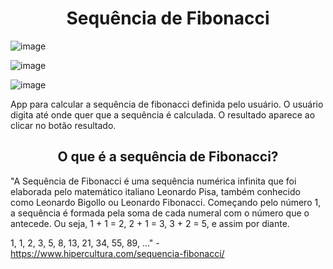 <h1 align="center"> Sequência de Fibonacci </h1>


![image](https://user-images.githubusercontent.com/78871436/119280974-1ef50100-bc0a-11eb-8f46-d9d53cebb776.png)

![image](https://user-images.githubusercontent.com/78871436/119280992-32a06780-bc0a-11eb-95ae-ed1145799fc4.png)

![image](https://user-images.githubusercontent.com/78871436/119280932-f4a34380-bc09-11eb-9a12-f3d4d9337e30.png)

 
App para calcular a sequência de fibonacci definida pelo usuário.
O usuário digita até onde quer que a sequência é calculada. O resultado aparece ao clicar no botão resultado.

<h2 align="center"> O que é a sequência de Fibonacci? </h2>

"A Sequência de Fibonacci é uma sequência numérica infinita que foi elaborada pelo matemático italiano Leonardo Pisa, também conhecido como Leonardo Bigollo ou Leonardo Fibonacci. Começando pelo número 1, a sequência é formada pela soma de cada numeral com o número que o antecede. Ou seja, 1 + 1 = 2, 2 + 1 = 3, 3 + 2 = 5, e assim por diante.

1, 1, 2, 3, 5, 8, 13, 21, 34, 55, 89, ..." - https://www.hipercultura.com/sequencia-fibonacci/

